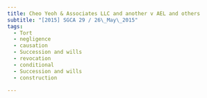 ```yaml
---
title: Cheo Yeoh & Associates LLC and another v AEL and others 
subtitle: "[2015] SGCA 29 / 26\_May\_2015"
tags:
  - Tort
  - negligence
  - causation
  - Succession and wills
  - revocation
  - conditional
  - Succession and wills
  - construction

---
```


